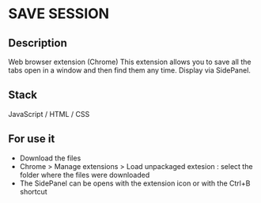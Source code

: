 # SAVE SESSION 

## Description
Web browser extension (Chrome)
This extension allows you to save all the tabs open in a window and then find them any time.
Display via SidePanel.

## Stack
JavaScript / HTML / CSS

## For use it
- Download the files
- Chrome > Manage extensions > Load unpackaged extesion : select the folder where the files were downloaded
- The SidePanel can be opens with the extension icon or with the Ctrl+B shortcut

